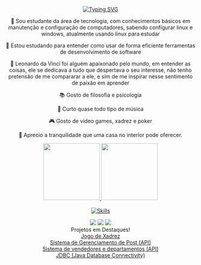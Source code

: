<p align="center">
  <a href="https://git.io/typing-svg">
    <img src="https://readme-typing-svg.demolab.com?font=Fira+Code&weight=600&size=25&pause=1000&color=ffffff&width=500&lines=Bem+vindo+ao+meu+github!;Eu+sou+Danilo+Pereira+%E2%98%95%F0%9F%92%BB%F0%9F%8C%9F" alt="Typing SVG">
  </a>
</p>

<div align="center">
🔭 Sou estudante da área de tecnologia, com conhecimentos básicos em manutenção e configuração de computadores, sabendo configurar linux e windows, atualmente usando linux para estudar


🌱 Estou estudando para entender como usar de forma eficiente ferramentas de desenvolvimento de software

💬  Leonardo da Vinci foi alguém apaixonado pelo mundo, em entender as coisas, ele se dedicava a tudo que despertava o seu interesse, não tenho pretensão de me compararar a ele, e sim de me inspirar nesse sentimento de paixão em aprender

 📚 Gosto de filosofia e psicologia

 🎵 Curto quase todo tipo de música

 🎮 Gosto de video games, xadrez e poker

 🏡 Aprecio a tranquilidade que uma casa no interior pode oferecer.

</div>

<div align="center">
  <a href="https://github.com/danilo-dps">
  <img height="150em" src="https://github-readme-stats.vercel.app/api?username=danilo-dps&show_icons=true&theme=dark&include_all_commits=true&count_private=true"/>
  <img height="150em" src="https://github-readme-stats.vercel.app/api/top-langs/?username=danilo-dps&layout=compact&langs_count=7&theme=dark"/>
</div>
    
  <div style="display: inline_block" align="center"><br>
  <a href="https://skillicons.dev">
    <img align="center" src="https://skillicons.dev/icons?i=java,spring,py,c,cs,cpp,dotnet,eclipse,git,github,hibernate,linux,maven,mongodb,postman,vscode,docker,debian,vim" alt="Skills">
  </a>
  </div>

  <p></p>
  <div align="center"> 
  <a href = "mailto:danilodpsnilo@outlook.com"><img src="https://img.shields.io/badge/-Hotmail-%23333?style=for-the-badge&logo=hotmail&logoColor=white"></a>
  <a href="https://www.linkedin.com/in/danilo-pereira-862510259/"><img src="https://img.shields.io/badge/-LinkedIn-%230077B5?style=for-the-badge&logo=linkedin&logoColor=white"></a> 
  <a href="mailto:danilodpsnilo@gmail.com"><img src="https://img.shields.io/badge/Gmail-D14836?style=for-the-badge&logo=gmail&logoColor=white"></a> 
 
  </div>

<div align="center">
  Projetos em Destaques!
</div>

<div align="center">
  <a href="https://github.com/Danilo-dps/Sistema_Xadrez_java">Jogo de Xadrez</a><br>
  <a href="https://github.com/Danilo-dps/workshop-spring-boot-mongodb">Sistema de Gerenciamento de Post (API)</a><br>
  <a href="https://github.com/Danilo-dps/workshop-springboot-jpa">Sistema de vendedores e departamentos (API)</a><br>
  <a href="https://github.com/Danilo-dps/java-database-connectivity">JDBC (Java Database Connectivity)</a>
</div>

